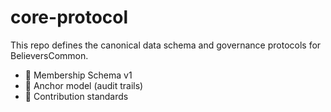 # core-protocol

This repo defines the canonical data schema and governance protocols for BelieversCommon.

- 📄 Membership Schema v1
- 🔐 Anchor model (audit trails)
- 🤝 Contribution standards


